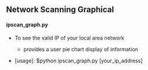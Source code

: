 ## **Network Scanning Graphical**

#### ipscan_graph.py
- To see the valid IP of your local area network
    - provides a user pie chart display of information
    
- [usage]: $python ipscan_graph.py [your_ip_address]
